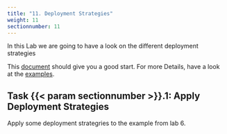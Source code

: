 ```yaml
---
title: "11. Deployment Strategies"
weight: 11
sectionnumber: 11
---
```



In this Lab we are going to have a look on the different deployment strategies

This [document](https://www.cncf.io/wp-content/uploads/2018/03/CNCF-Presentation-Template-K8s-Deployment.pdf) should give you a good start. For more Details, have a look at the [examples](https://github.com/ContainerSolutions/k8s-deployment-strategies).


## Task {{< param sectionnumber >}}.1: Apply Deployment Strategies

Apply some deployment strategries to the example from lab 6.
